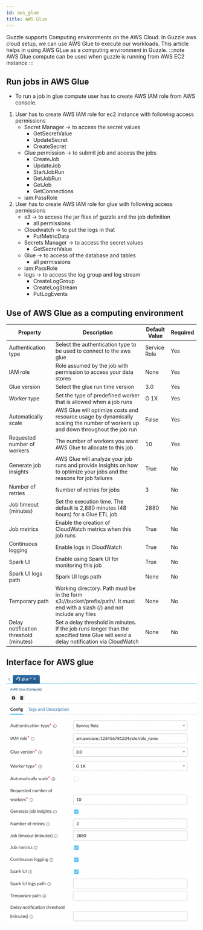 ```yaml
---
id: aws_glue
title: AWS Glue
---
```


Guzzle supports Computing environments on the AWS Cloud. In Guzzle aws cloud setup, we can use AWS Glue to execute our workloads. This article helps in using AWS GLue as a computing environment in Guzzle.
:::note
AWS Glue compute can be used when guzzle is running from AWS EC2 instance
:::

## Run jobs in AWS Glue
- To run a job in glue compute user has to create AWS IAM role from AWS console.
1. User has to create AWS IAM role for ec2 instance with following access permissions
    - Secret Manager -> to access the secret values
        - GetSecretValue
        - UpdateSecret
        - CreateSecret
    - Glue permission -> to submit job and access the jobs
        - CreateJob
        - UpdateJob
        - StartJobRun
        - GetJobRun
        - GetJob
        - GetConnections
    - iam:PassRole
2. User has to create AWS IAM role for glue with following access permissions
    - s3 -> to access the jar files of guzzle and the job definition
        - all permissions
    - Cloudwatch -> to put the logs in that
        - PutMetricData
    - Secrets Manager -> to access the secret values
        - GetSecretValue
    - Glue -> to access of the database and tables
        - all permissions
    - iam:PassRole
    - logs -> to access the log group and log stream
        - CreateLogGroup
        - CreateLogStream
        - PutLogEvents

## Use of AWS Glue as a computing environment

|Property|Description|Default Value|Required|
|--- |--- |--- |--- |
| Authentication type   | Select the authentication type to be used to connect to the aws glue | Service Role | Yes |
| IAM role              | Role assumed by the job with permission to access your data stores | None | Yes |
| Glue version          | Select the glue run time version | 3.0 | Yes |
| Worker type           | Set the type of predefined worker that is allowed when a job runs | G 1X | Yes |
| Automatically scale   | AWS Glue will optimize costs and resource usage by dynamically scaling the number of workers up and down throughout the job run | False | Yes |
| Requested number of workers | The number of workers you want AWS Glue to allocate to this job | 10 | Yes |
| Generate job insights | AWS Glue will analyze your job runs and provide insights on how to optimize your jobs and the reasons for job failures | True | No |
| Number of retries | Number of retries for jobs | 3 | No |
| Job timeout (minutes) | Set the execution time. The default is 2,880 minutes (48 hours) for a Glue ETL job | 2880 | No |
| Job metrics | Enable the creation of CloudWatch metrics when this job runs | True | No |
| Continuous logging | Enable logs in CloudWatch | True | No |
| Spark UI | Enable using Spark UI for monitoring this job | True | No |
| Spark UI logs path | Spark UI logs path | None | No |
| Temporary path | Working directory. Path must be in the form s3://bucket/prefix/path/. It must end with a slash (/) and not include any files | None | No |
| Delay notification threshold (minutes) | Set a delay threshold in minutes. If the job runs longer than the specified time Glue will send a delay notification via CloudWatch | None | No |

## Interface for AWS glue

<a href="https://guzzle.justanalytics.com/img/docs/how-to-guides/compute/aws-glue.png" target="_self" >
    <img width="1000" src="/img/docs/how-to-guides/compute/aws-glue.png"/>
</a>